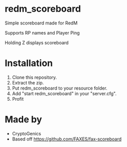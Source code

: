 # redm_scoreboard
Simple scoreboard made for RedM

Supports RP names and Player Ping

Holding Z displays scoreboard


# Installation
1. Clone this repository.
2. Extract the zip.
3. Put redm_scoreboard to your resource folder.
4. Add "start redm_scoreboard" in your "server.cfg".
5. Profit

# Made by
- CryptoGenics
- Based off https://github.com/FAXES/fax-scoreboard
